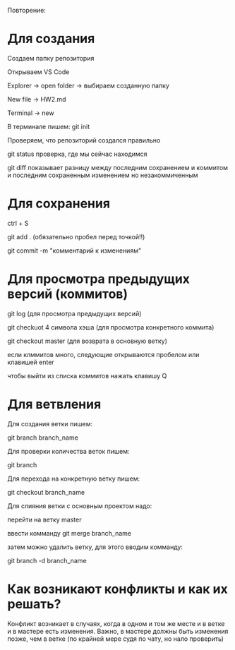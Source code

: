 Повторение:

# Для создания

Создаем папку репозитория

Открываем VS Code

Explorer -> open folder -> выбираем созданную папку


New file -> HW2.md

Terminal -> new

В терминале пишем: git init

Проверяем, что репозиторий создался правильно

git status проверка, где мы сейчас находимся

git diff показывает разницу между последним сохранением и коммитом и последним сохраненным изменением но незакоммиченным

# Для сохранения

ctrl + S

git add . (обязательно пробел перед точкой!!)

git commit -m "комментарий к изменениям"

# Для просмотра предыдущих версий (коммитов)

git log (для просмотра предыдущих версий)

git checkuot 4 символа хэша (для просмотра конкретного коммита)

git checkout master (для возврата в основную ветку)

если клммитов много, следующие открываются пробелом или клавишей enter

чтобы выйти из списка коммитов нажать клавишу Q

# Для ветвления

Для создания ветки пишем:

git branch branch_name

Для проверки количества веток пишем:

git branch

Для перехода на конкретную ветку пишем:

git checkout branch_name

Для слияния ветки с основным проектом надо:

перейти на ветку master

ввести комманду git merge branch_name

затем можно удалить ветку, для этого вводим комманду:

git branch -d branch_name

# Как возникают конфликты и как их решать?

Конфликт возникает в случаях, когда в одном и том же месте и в ветке и в мастере есть изменения. Важно, в мастере должны быть изменения позже, чем в ветке (по крайней мере судя по чату, но нало проверить)